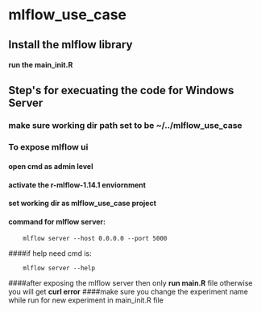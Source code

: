 # mlflow_use_case
## Install the mlflow library
#### run the main_init.R


## Step's for execuating the code for Windows Server


### make sure working dir path set to be ~/../mlflow_use_case
### To expose mlflow ui
#### open cmd as admin level
#### activate the r-mlflow-1.14.1 enviornment
#### set working dir as mlflow_use_case project
#### command for mlflow server:
```{bash}
    mlflow server --host 0.0.0.0 --port 5000
```
####if help need cmd is:
```{bash}
    mlflow server --help
```
####after exposing the mlflow server then only **run main.R** file otherwise you will get **curl error**
####make sure you change the experiment name while run for new experiment in main_init.R file



 
